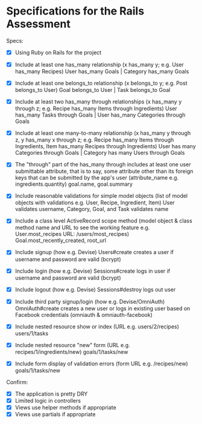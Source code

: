 # Specifications for the Rails Assessment

Specs:
- [x] Using Ruby on Rails for the project
- [x] Include at least one has_many relationship (x has_many y; e.g. User has_many Recipes)
      User has_many Goals | Category has_many Goals

- [x] Include at least one belongs_to relationship (x belongs_to y; e.g. Post belongs_to User)
      Goal belongs_to User | Task belongs_to Goal

- [x] Include at least two has_many through relationships (x has_many y through z; e.g. Recipe has_many Items through Ingredients)
      User has_many Tasks through Goals | User has_many Categories through Goals

- [x] Include at least one many-to-many relationship (x has_many y through z, y has_many x through z; e.g. Recipe has_many Items through Ingredients, Item has_many Recipes through Ingredients)
      User has many Categories through Goals | Category has many Users through Goals

- [x] The "through" part of the has_many through includes at least one user submittable attribute, that is to say, some attribute other than its foreign keys that can be submitted by the app's user (attribute_name e.g. ingredients.quantity)
      goal.name, goal.summary

- [x] Include reasonable validations for simple model objects (list of model objects with validations e.g. User, Recipe, Ingredient, Item)
      User validates username, Category, Goal, and Task validates name

- [x] Include a class level ActiveRecord scope method (model object & class method name and URL to see the working feature e.g. User.most_recipes URL: /users/most_recipes)
      Goal.most_recently_created, root_url

- [x] Include signup (how e.g. Devise)
      Users#create creates a user if username and password are valid (bcrypt)

- [x] Include login (how e.g. Devise)
      Sessions#create logs in user if username and password are valid (bcrypt)

- [x] Include logout (how e.g. Devise)
      Sessions#destroy logs out user

- [x] Include third party signup/login (how e.g. Devise/OmniAuth)
      OmniAuth#create creates a new user or logs in existing user based on Facebook credentials (omniauth & omniauth-facebook)

- [x] Include nested resource show or index (URL e.g. users/2/recipes)
      users/1/tasks

- [x] Include nested resource "new" form (URL e.g. recipes/1/ingredients/new)
      goals/1/tasks/new

- [x] Include form display of validation errors (form URL e.g. /recipes/new)
      goals/1/tasks/new
      
Confirm:
- [x] The application is pretty DRY
- [x] Limited logic in controllers
- [x] Views use helper methods if appropriate
- [x] Views use partials if appropriate
